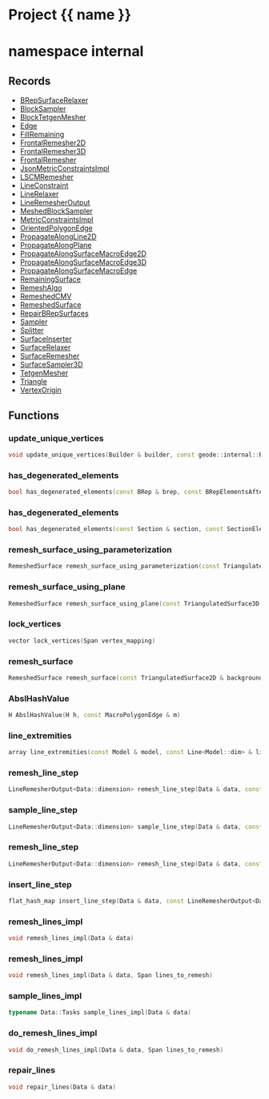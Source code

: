 <script setup>
import {useRoute} from 'vitepress'
const {path} = useRoute()
const tokens = path.split('/')
const words = tokens[2].split('-');
for (let i = 0; i < words.length; i++) {
    words[i] = words[i].charAt(0).toUpperCase() + words[i].slice(1);
    words[i] = words[i].replace('geode', 'Geode')
}
const name = words.join('-');
</script>
# Project {{ name }}

# namespace internal



## Records

* [BRepSurfaceRelaxer](BRepSurfaceRelaxer.md)
* [BlockSampler](BlockSampler.md)
* [BlockTetgenMesher](BlockTetgenMesher.md)
* [Edge](Edge.md)
* [FillRemaining](FillRemaining.md)
* [FrontalRemesher2D](FrontalRemesher2D.md)
* [FrontalRemesher3D](FrontalRemesher3D.md)
* [FrontalRemesher](FrontalRemesher.md)
* [JsonMetricConstraintsImpl](JsonMetricConstraintsImpl.md)
* [LSCMRemesher](LSCMRemesher.md)
* [LineConstraint](LineConstraint.md)
* [LineRelaxer](LineRelaxer.md)
* [LineRemesherOutput](LineRemesherOutput.md)
* [MeshedBlockSampler](MeshedBlockSampler.md)
* [MetricConstraintsImpl](MetricConstraintsImpl.md)
* [OrientedPolygonEdge](OrientedPolygonEdge.md)
* [PropagateAlongLine2D](PropagateAlongLine2D.md)
* [PropagateAlongPlane](PropagateAlongPlane.md)
* [PropagateAlongSurfaceMacroEdge2D](PropagateAlongSurfaceMacroEdge2D.md)
* [PropagateAlongSurfaceMacroEdge3D](PropagateAlongSurfaceMacroEdge3D.md)
* [PropagateAlongSurfaceMacroEdge](PropagateAlongSurfaceMacroEdge.md)
* [RemainingSurface](RemainingSurface.md)
* [RemeshAlgo](RemeshAlgo.md)
* [RemeshedCMV](RemeshedCMV.md)
* [RemeshedSurface](RemeshedSurface.md)
* [RepairBRepSurfaces](RepairBRepSurfaces.md)
* [Sampler](Sampler.md)
* [Splitter](Splitter.md)
* [SurfaceInserter](SurfaceInserter.md)
* [SurfaceRelaxer](SurfaceRelaxer.md)
* [SurfaceRemesher](SurfaceRemesher.md)
* [SurfaceSampler3D](SurfaceSampler3D.md)
* [TetgenMesher](TetgenMesher.md)
* [Triangle](Triangle.md)
* [VertexOrigin](VertexOrigin.md)


## Functions

### update_unique_vertices

```cpp
void update_unique_vertices(Builder & builder, const geode::internal::RemeshedCMV & info)
```


### has_degenerated_elements

```cpp
bool has_degenerated_elements(const BRep & brep, const BRepElementsAfterCollapseEdge & elements)
```


### has_degenerated_elements

```cpp
bool has_degenerated_elements(const Section & section, const SectionElementsAfterCollapseEdge & elements)
```


### remesh_surface_using_parameterization

```cpp
RemeshedSurface remesh_surface_using_parameterization(const TriangulatedSurface3D & mesh, const Metric3D & metric, Span lock_vertices, Span outside_polygons, vector macro_edges)
```


### remesh_surface_using_plane

```cpp
RemeshedSurface remesh_surface_using_plane(const TriangulatedSurface3D & background_mesh, TriangulatedSurfaceBuilder3D & background_builder, TriangulatedSurfaceEpsilonModifier3D & background_modifier, const Metric3D & metric, Span lock_vertices)
```


### lock_vertices

```cpp
vector lock_vertices(Span vertex_mapping)
```


### remesh_surface

```cpp
RemeshedSurface remesh_surface(const TriangulatedSurface2D & background_mesh, TriangulatedSurfaceBuilder2D & background_builder, TriangulatedSurfaceEpsilonModifier2D & background_modifier, const Metric2D & metric, Span lock_vertices)
```


### AbslHashValue

```cpp
H AbslHashValue(H h, const MacroPolygonEdge & m)
```


### line_extremities

```cpp
array line_extremities(const Model & model, const Line<Model::dim> & line)
```


### remesh_line_step

```cpp
LineRemesherOutput<Data::dimension> remesh_line_step(Data & data, const uuid & input_line_id, const LineConstraint & begin, const LineConstraint & end, index_t nb_minimum_points)
```


### sample_line_step

```cpp
LineRemesherOutput<Data::dimension> sample_line_step(Data & data, const uuid & line_id, const EdgeVertex & begin, const EdgeVertex & end)
```


### remesh_line_step

```cpp
LineRemesherOutput<Data::dimension> remesh_line_step(Data & data, const uuid & input_line_id)
```


### insert_line_step

```cpp
flat_hash_map insert_line_step(Data & data, const LineRemesherOutput<Data::dimension> & result)
```


### remesh_lines_impl

```cpp
void remesh_lines_impl(Data & data)
```


### remesh_lines_impl

```cpp
void remesh_lines_impl(Data & data, Span lines_to_remesh)
```


### sample_lines_impl

```cpp
typename Data::Tasks sample_lines_impl(Data & data)
```


### do_remesh_lines_impl

```cpp
void do_remesh_lines_impl(Data & data, Span lines_to_remesh)
```


### repair_lines

```cpp
void repair_lines(Data & data)
```




